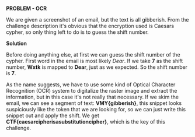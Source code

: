 **PROBLEM - OCR**

We are given a screenshot of an email, but the text is all gibberish. From the 
challenge description it's obvious that the encryption used is Caesars cypher, 
so only thing left to do is to guess the shift number.

**Solution**

Before doing anything else, at first we can guess the shift number of the
cypher. First word in the email is most likely _Dear_. If we take **7** as the
shift number, __Wxtk__ is mapped to __Dear__, just as we expected. So the shift
number is **7**.

As the name suggests, we have to use some kind of Optical Character Recognition 
(OCR) system to digitalize the raster image and extract the information, but in 
this case it's not really that necessary. If we skim the email, we can see a
segment of text: __VMY{gibberish}__, this snippet looks suspiciously like the
token that we are looking for, so we can just write this snippet out and apply
the shift. We get __CTF{caesarcipherisasubstitutioncipher}__, which is the key
of this challenge.
